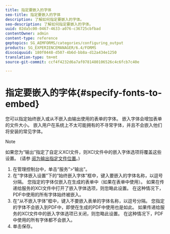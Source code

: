 ```yaml
---
title: 指定要嵌入的字体
seo-title: 指定要嵌入的字体
description: 了解如何指定要嵌入的字体。
seo-description: 了解如何指定要嵌入的字体。
uuid: 02da5c00-0467-4633-a076-c36725cbfbad
contentOwner: admin
content-type: reference
geptopics: SG_AEMFORMS/categories/configuring_output
products: SG_EXPERIENCEMANAGER/6.4/FORMS
discoiquuid: 180f0448-d507-4b6d-bb8a-d12a434e1250
translation-type: tm+mt
source-git-commit: ccf4f4232d6a7af0781480106526c4c6fcb7c40e

---
```



# 指定要嵌入的字体{#specify-fonts-to-embed}

您可以指定始终嵌入或从不嵌入由输出使用的表单的字体。 嵌入字体会增加表单的文件大小。 嵌入用户在系统上不太可能拥有的不寻常字体，并且不会嵌入他们将安装的常见字体。

>[!NOTE]
>
>如果您为“输出”指定了自定义XCI文件，则XCI文件中的嵌入字体选项将覆盖这些设置。 (请参 [阅为输出指定文件位置](/help/forms/using/admin-help/specify-file-locations-output.md#specify-file-locations-for-output)。)

1. 在管理控制台中，单击“服务”>“输出”。
1. 在“字体嵌入设置”下的“始终嵌入字体”框中，键入要嵌入的字体名称，以逗号分隔。 您指定的字体仅嵌入在生成的表单中（如果在表单中使用）。 如果在传递给服务的XCI文件中打开了嵌入字体选项，则忽略此设置。 在这种情况下，PDF中使用的所有字体始终被嵌入。
1. 在“从不嵌入字体”框中，键入不要嵌入表单的字体名称，以逗号分隔。 您指定的字体不会嵌入到PDF中，即使在生成的PDF中使用也是如此。 如果传递给服务的XCI文件中的嵌入字体选项已关闭，则忽略此设置。 在这种情况下，PDF中使用的所有字体都不会嵌入。
1. 单击保存。

